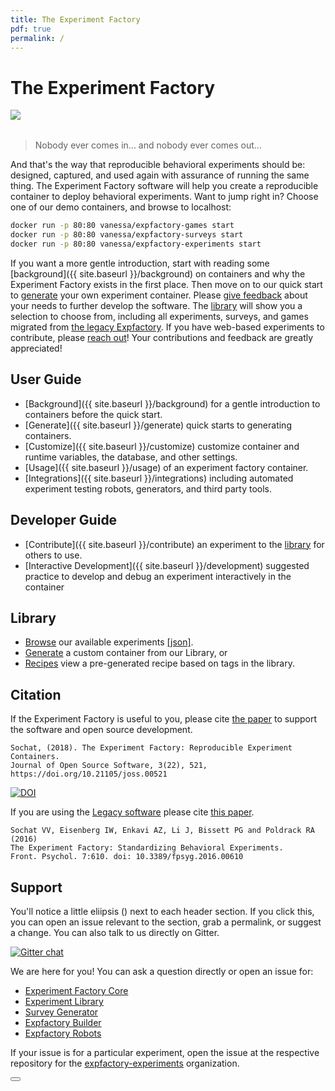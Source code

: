 ```yaml
---
title: The Experiment Factory
pdf: true
permalink: /
---
```


# The Experiment Factory

<div>
    <img src="img/expfactoryticketyellow.png" style="float:left">
</div><br><br>

> Nobody ever comes in... and nobody ever comes out...

<p>And that's the way that reproducible behavioral experiments should be: designed, captured, and used again with assurance of running the same thing.
The Experiment Factory software will help you create a reproducible container to deploy behavioral experiments. Want to jump right in? Choose one of our demo containers, and browse to localhost:</p>


```bash
docker run -p 80:80 vanessa/expfactory-games start
docker run -p 80:80 vanessa/expfactory-surveys start
docker run -p 80:80 vanessa/expfactory-experiments start
```

If you want a more gentle introduction, start with reading some [background]({{ site.baseurl }}/background) on containers and why the Experiment Factory exists in the first place. Then move on to our quick start to [generate](https://expfactory.github.io/generate#quick-start) your own experiment container. Please [give feedback](https://github.com/expfactory/expfactory/issues) about your needs to further develop the software. The [library](https://expfactory.github.io/experiments/) will show you a selection to choose from, including all experiments, surveys, and games migrated from [the legacy Expfactory](https://github.com/expfactory/expfactory-experiments). If you have web-based experiments to contribute, please [reach out](https://github.com/expfactory/expfactory/issues)! Your contributions and feedback are greatly appreciated!

## User Guide

 - [Background]({{ site.baseurl }}/background) for a gentle introduction to containers before the quick start.
 - [Generate]({{ site.baseurl }}/generate) quick starts to generating containers.
 - [Customize]({{ site.baseurl }}/customize) customize container and runtime variables, the database, and other settings.
 - [Usage]({{ site.baseurl }}/usage) of an experiment factory container.
 - [Integrations]({{ site.baseurl }}/integrations) including automated experiment testing robots, generators, and third party tools.

## Developer Guide

 - [Contribute]({{ site.baseurl }}/contribute) an experiment to the [library](https://github.com/expfactory/experiments) for others to use.
 - [Interactive Development]({{ site.baseurl }}/development) suggested practice to develop and debug an experiment interactively in the container

## Library

 - [Browse](https://expfactory.github.io/experiments/) our available experiments [[json]](https://expfactory.github.io/experiments/library.json).
 - [Generate](https://expfactory.github.io/experiments/generate) a custom container from our Library, or
 - [Recipes](https://expfactory.github.io/experiments/recipes) view a pre-generated recipe based on tags in the library.


## Citation

If the Experiment Factory is useful to you, please cite [the paper](https://doi.org/10.21105/joss.00521) to support the software and open source development.

```
Sochat, (2018). The Experiment Factory: Reproducible Experiment Containers. 
Journal of Open Source Software, 3(22), 521, https://doi.org/10.21105/joss.00521
```
[![DOI](http://joss.theoj.org/papers/10.21105/joss.00521/status.svg)](https://doi.org/10.21105/joss.00521)

If you are using the [Legacy software](https://expfactory.github.io/v1/) please cite [this paper](https://www.frontiersin.org/articles/10.3389/fpsyg.2016.00610/full).

```
Sochat VV, Eisenberg IW, Enkavi AZ, Li J, Bissett PG and Poldrack RA (2016) 
The Experiment Factory: Standardizing Behavioral Experiments. 
Front. Psychol. 7:610. doi: 10.3389/fpsyg.2016.00610
```

## Support
You'll notice a little eliipsis (<i class="fa fa-ellipsis-h"></i>) next to each header section. If you click this, you can open an issue relevant to the section, grab a permalink, or suggest a change. You can also talk to us directly on Gitter.

[![Gitter chat](https://badges.gitter.im/gitterHQ/gitter.png)](https://gitter.im/expfactory/lobby)

We are here for you! You can ask a question directly or open an issue for:

 - [Experiment Factory Core](https://github.com/expfactory/expfactory/issues) 
 - [Experiment Library](https://github.com/expfactory/experiments/issues)
 - [Survey Generator](https://github.com/expfactory/survey-generator/issues)
 - [Expfactory Builder](https://github.com/expfactory/expfactory-builder/issues)
 - [Expfactory Robots](https://github.com/expfactory/expfactory-robots/issues)

If your issue is for a particular experiment, open the issue at the respective repository for the [expfactory-experiments](https://github.com/expfactory-experiments) organization.

<div>
    <a href="/generate"><button class="next-button btn btn-primary"><i class="fa fa-chevron-right"></i> </button></a>
</div><br>
